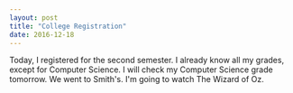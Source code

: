 ```yaml
---
layout: post
title: "College Registration"
date: 2016-12-18
---
```


Today, I registered for the second semester. I already know all my grades, except for Computer Science. I will check my Computer Science grade tomorrow. We went to Smith's. I'm going to watch The Wizard of Oz.
